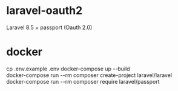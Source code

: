 # laravel-oauth2
Laravel 8.5 + passport (Oauth 2.0)

# docker
cp .env.example .env
docker-compose up --build <br>
docker-compose run --rm composer create-project laravel/laravel <br>
docker-compose run --rm composer require laravel/passport <br>

